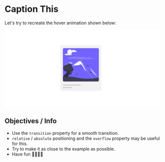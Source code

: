 # Caption This

Let's try to recreate the hover animation shown below:

![example](images/mockup.gif)

## Objectives / Info

- Use the `transition` property for a smooth transition.
- `relative` / `absolute` positioning and the `overflow` property may be useful for this.
- Try to make it as close to the example as possible.
- Have fun 🐱‍💻🐱‍🏍
